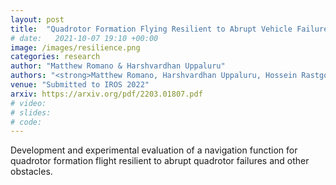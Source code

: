```yaml
---
layout: post
title:  "Quadrotor Formation Flying Resilient to Abrupt Vehicle Failures via a Fluid Flow Navigation Function"
# date:   2021-10-07 19:10 +00:00
image: /images/resilience.png
categories: research
author: "Matthew Romano & Harshvardhan Uppaluru"
authors: "<strong>Matthew Romano, Harshvardhan Uppaluru, Hossein Rastgoftar, Ella Atkins</strong>"
venue: "Submitted to IROS 2022"
arxiv: https://arxiv.org/pdf/2203.01807.pdf
# video:
# slides:
# code:
---
```

Development and experimental evaluation of a navigation function for quadrotor formation flight resilient to abrupt quadrotor failures and other obstacles.
